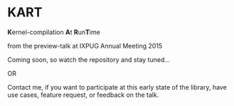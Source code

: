 # KART
**K**ernel-compilation **A**t **R**un**T**ime

from the preview-talk at IXPUG Annual Meeting 2015

Coming soon, so watch the repository and stay tuned...

OR

Contact me, if you want to participate at this early state of the library, have use cases, feature request, or feedback on the talk.
